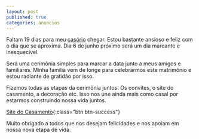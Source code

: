 ```yaml
---
layout: post
published: true
categories: anuncios
---
```



Faltam 19 dias para meu [casório](http://lidiaeluciano.tk) chegar. Estou bastante ansioso e feliz com o dia que se aproxima. Dia 6 de junho próximo será um dia marcante e inesquecível.

Será uma cerimônia simples para marcar a data junto a meus amigos e familiares. Minha família vem de longe para celebrarmos este matrimônio e estou radiante de gratidão por isso.

<!--more-->

Fizemos todas as etapas da cerimônia juntos. Os convites, o site do casamento, a decoração etc. Isso nos une ainda mais como casal por estarmos construindo nossa vida juntos.

[Site do Casamento](http://lidiaeluciano.tk){:class="btn btn-success"}

Muito obrigado a todos que nos desejam felicidades e nos apoiam em nossa nova etapa de vida.
